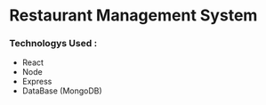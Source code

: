 # Restaurant Management System

### Technologys Used : 
- React
- Node
- Express
- DataBase (MongoDB)
